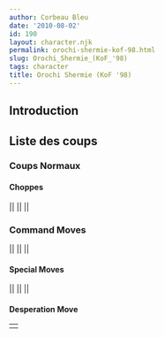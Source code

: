 ```yaml
---
author: Corbeau Bleu
date: '2010-08-02'
id: 190
layout: character.njk
permalink: orochi-shermie-kof-98.html
slug: Orochi_Shermie_(KoF_'98)
tags: character
title: Orochi Shermie (KoF '98)
---
```


## Introduction

## Liste des coups

### Coups Normaux

#### Choppes

||
||
||

### Command Moves

||
||
||

#### Special Moves

||
||
||

#### Desperation Move

|     |
|-----|
|     |